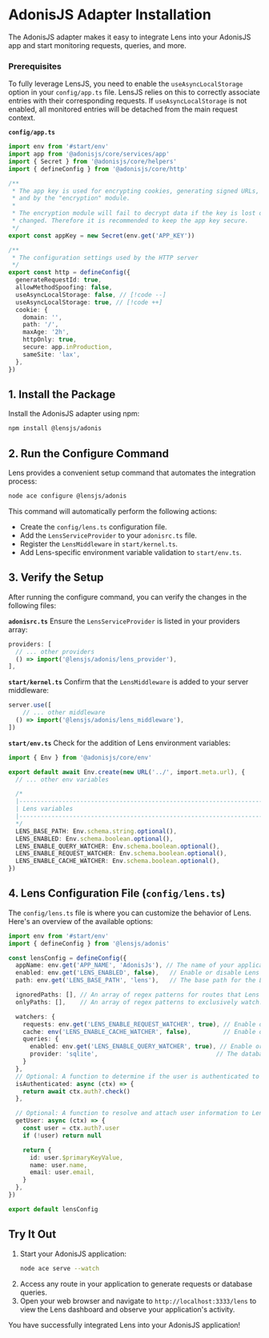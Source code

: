 # AdonisJS Adapter Installation

The AdonisJS adapter makes it easy to integrate Lens into your AdonisJS app and start monitoring requests, queries, and more.

### Prerequisites

To fully leverage LensJS, you need to enable the `useAsyncLocalStorage` option in your `config/app.ts` file. LensJS relies on this to correctly associate entries with their corresponding requests. If `useAsyncLocalStorage` is not enabled, all monitored entries will be detached from the main request context.

**`config/app.ts`**
```ts
import env from '#start/env'
import app from '@adonisjs/core/services/app'
import { Secret } from '@adonisjs/core/helpers'
import { defineConfig } from '@adonisjs/core/http'

/**
 * The app key is used for encrypting cookies, generating signed URLs,
 * and by the "encryption" module.
 *
 * The encryption module will fail to decrypt data if the key is lost or
 * changed. Therefore it is recommended to keep the app key secure.
 */
export const appKey = new Secret(env.get('APP_KEY'))

/**
 * The configuration settings used by the HTTP server
 */
export const http = defineConfig({
  generateRequestId: true,
  allowMethodSpoofing: false,
  useAsyncLocalStorage: false, // [!code --]
  useAsyncLocalStorage: true, // [!code ++]
  cookie: {
    domain: '',
    path: '/',
    maxAge: '2h',
    httpOnly: true,
    secure: app.inProduction,
    sameSite: 'lax',
  },
})
```

## 1. Install the Package

Install the AdonisJS adapter using npm:

```bash
npm install @lensjs/adonis
```

## 2. Run the Configure Command

Lens provides a convenient setup command that automates the integration process:

```bash
node ace configure @lensjs/adonis
```

This command will automatically perform the following actions:

*   Create the `config/lens.ts` configuration file.
*   Add the `LensServiceProvider` to your `adonisrc.ts` file.
*   Register the `LensMiddleware` in `start/kernel.ts`.
*   Add Lens-specific environment variable validation to `start/env.ts`.

## 3. Verify the Setup

After running the configure command, you can verify the changes in the following files:

**`adonisrc.ts`**
Ensure the `LensServiceProvider` is listed in your providers array:
```ts
providers: [
  // ... other providers
  () => import('@lensjs/adonis/lens_provider'),
],
```

**`start/kernel.ts`**
Confirm that the `LensMiddleware` is added to your server middleware:
```ts
server.use([
    // ... other middleware
  () => import('@lensjs/adonis/lens_middleware'),
])
```

**`start/env.ts`**
Check for the addition of Lens environment variables:
```ts
import { Env } from '@adonisjs/core/env'

export default await Env.create(new URL('../', import.meta.url), {
  // ... other env variables

  /*
  |--------------------------------------------------------------------------
  | Lens variables
  |--------------------------------------------------------------------------
  */
  LENS_BASE_PATH: Env.schema.string.optional(),
  LENS_ENABLED: Env.schema.boolean.optional(),
  LENS_ENABLE_QUERY_WATCHER: Env.schema.boolean.optional(),
  LENS_ENABLE_REQUEST_WATCHER: Env.schema.boolean.optional(),
  LENS_ENABLE_CACHE_WATCHER: Env.schema.boolean.optional(),
})
```

## 4. Lens Configuration File (`config/lens.ts`)

The `config/lens.ts` file is where you can customize the behavior of Lens. Here's an overview of the available options:

```ts
import env from '#start/env'
import { defineConfig } from '@lensjs/adonis'

const lensConfig = defineConfig({
  appName: env.get('APP_NAME', 'AdonisJs'), // The name of your application displayed in the Lens dashboard.
  enabled: env.get('LENS_ENABLED', false),   // Enable or disable Lens monitoring.
  path: env.get('LENS_BASE_PATH', 'lens'),   // The base path for the Lens dashboard (e.g., /lens).

  ignoredPaths: [], // An array of regex patterns for routes that Lens should ignore. Lens routes are ignored by default.
  onlyPaths: [],    // An array of regex patterns to exclusively watch. If provided, only routes matching these patterns will be monitored.

  watchers: {
    requests: env.get('LENS_ENABLE_REQUEST_WATCHER', true), // Enable or disable the request watcher.
    cache: env('LENS_ENABLE_CACHE_WATCHER', false),         // Enable or disable the cache watcher.
    queries: {
      enabled: env.get('LENS_ENABLE_QUERY_WATCHER', true), // Enable or disable the query watcher.
      provider: 'sqlite',                                 // The database provider for query watching (e.g., 'sqlite', 'mysql').
    }
  },
  // Optional: A function to determine if the user is authenticated to access the Lens dashboard.
  isAuthenticated: async (ctx) => {
    return await ctx.auth?.check()
  },

  // Optional: A function to resolve and attach user information to Lens events.
  getUser: async (ctx) => {
    const user = ctx.auth?.user
    if (!user) return null

    return {
      id: user.$primaryKeyValue,
      name: user.name,
      email: user.email,
    }
  },
})

export default lensConfig
```

## Try It Out

1.  Start your AdonisJS application:
    ```bash
    node ace serve --watch
    ```
2.  Access any route in your application to generate requests or database queries.
3.  Open your web browser and navigate to `http://localhost:3333/lens` to view the Lens dashboard and observe your application's activity.

You have successfully integrated Lens into your AdonisJS application!
